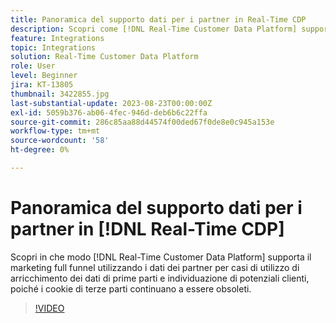 ```yaml
---
title: Panoramica del supporto dati per i partner in Real-Time CDP
description: Scopri come [!DNL Real-Time Customer Data Platform] supporta il marketing full funnel utilizzando i dati dei partner per i casi di utilizzo di arricchimento dei dati di prime parti e individuazione di potenziali clienti, poiché i cookie di terze parti continuano a essere obsoleti. 
feature: Integrations
topic: Integrations
solution: Real-Time Customer Data Platform
role: User
level: Beginner
jira: KT-13805
thumbnail: 3422855.jpg
last-substantial-update: 2023-08-23T00:00:00Z
exl-id: 5059b376-ab06-4fec-946d-deb6b6c22ffa
source-git-commit: 286c85aa88d44574f00ded67f0de8e0c945a153e
workflow-type: tm+mt
source-wordcount: '58'
ht-degree: 0%

---
```


# Panoramica del supporto dati per i partner in [!DNL Real-Time CDP]

Scopri in che modo [!DNL Real-Time Customer Data Platform] supporta il marketing full funnel utilizzando i dati dei partner per casi di utilizzo di arricchimento dei dati di prime parti e individuazione di potenziali clienti, poiché i cookie di terze parti continuano a essere obsoleti. 

>[!VIDEO](https://video.tv.adobe.com/v/3422855/?learn=on&enablevpops)
